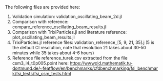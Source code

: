 The following files are provided here:

1) Validation simulation: validation_oscillating_beam_2d.jl
2) Comparison with reference: compare_reference_oscillating_beam_results.jl
3) Comparison with TrixiParticles.jl and literature reference: plot_oscillating_beam_results.jl
4) TrixiParticles.jl reference files: validation_reference_[5, 9, 21, 35].j (5 is the default CI resolution, note that resolution 21 takes about 30-50 minutes while 35 takes about 4-6 hours)
5) Reference file reference_turek.csv extracted from the file csm3_l4_t0p005.point here:
   https://wwwold.mathematik.tu-dortmund.de/~featflow/en/benchmarks/cfdbenchmarking/fsi_benchmark/fsi_tests/fsi_csm_tests.html

